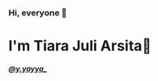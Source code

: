 ### Hi, everyone 👋

<h1>
I'm Tiara Juli Arsita🐬
</h1>

<h5>
  <a href="https://www.instagram.com/y.yayya_?r=nametag">@y.yayya_</a></h5>

